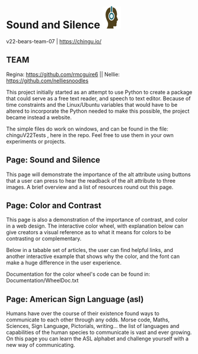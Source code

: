 # Sound and Silence  <img src="https://github.com/chingu-voyages/v22-bears-team-07/blob/dev/static/images/SAS_logo.png" width='50px' height='60px' alt="logo design, a head with gaming headphones on.">


 v22-bears-team-07  |  https://chingu.io/
 
 ## TEAM
 Regina: https://github.com/rmcguire6  || 
 Nellie: https://github.com/nelliesnoodles

This project initially started as an attempt to use Python to create a package that could serve as a free text reader, and speech to text editor.
Because of time constraints and the Linux/Ubuntu variables that would have to be altered to incorporate the Python needed to make this possible, the 
project became instead a website.

The simple files do work on windows, and can be found in the file: chinguV22Tests , here in the repo.  Feel free to use them in your own experiments or projects.


## Page:  Sound and Silence



This page will demonstrate the importance of the alt attribute using buttons that a user can press to hear the readback of the alt attribute to three images.
A brief overview and a list of resources round out this page.

## Page: Color and Contrast 

This page is also a demonstration of the importance of contrast, and color in a web design.   The interactive color wheel, with explanation below can give creators
a visual reference as to what it means for colors to be contrasting or complementary.

Below in a tabable set of articles, the user can find helpful links, and another interactive example that shows why the color, and the font can make a huge difference
in the user experience. 

Documentation for the color wheel's code can be found in: Documentation/WheelDoc.txt 

## Page: American Sign Language (asl)

Humans have over the course of their existence found ways to communicate to each other through any odds.   Morse code, Maths, Sciences, Sign Language, Pictorials, writing... the list of languages and capabilities of the human species to communicate is vast and ever growing.  On this page you can learn the ASL alphabet and challenge yourself with a new way of communicating.  
